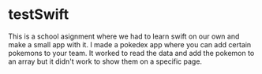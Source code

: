# testSwift
This is a school asignment where we had to learn swift on our own and make a small app with it.
I made a pokedex app where you can add certain pokemons to your team. It worked to read the data and add the pokemon to an array but it didn't work to show them on a specific page.

